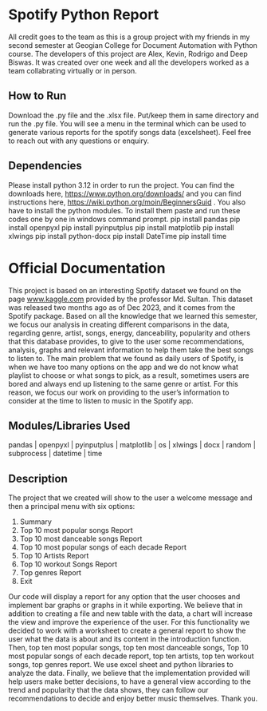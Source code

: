 # Spotify Python Report
All credit goes to the team as this is a group project with my friends in my second semester at Geogian College for Document Automation with Python course. The developers of this project are Alex, Kevin, Rodrigo and Deep Biswas. It was created over one week and all the developers worked as a team collabrating virtually or in person. 
## How to Run
Download the .py file and the .xlsx file. Put/keep them in same directory and run the .py file. You will see a menu in the terminal which can be used to generate various reports for the spotify songs data (excelsheet). 
Feel free to reach out with any questions or enquiry.
## Dependencies
Please install python 3.12 in order to run the project. You can find the downloads here, https://www.python.org/downloads/ and you can find instructions here, https://wiki.python.org/moin/BeginnersGuid . You also have to install the python modules. To install them paste and run these codes one by one in windows command prompt.
pip install pandas
pip install openpyxl
pip install pyinputplus
pip install matplotlib
pip install xlwings
pip install python-docx
pip install DateTime
pip install time

# Official Documentation
This project is based on an interesting Spotify dataset we found on the page www.kaggle.com provided by the professor Md. Sultan. This dataset was released two months ago as of Dec 2023, and it comes from the Spotify package. Based on all the knowledge that we learned this semester, we focus our analysis in creating different comparisons in the data, regarding genre, artist, songs, energy, danceability, popularity and others that this database provides, to give to the user some recommendations, analysis, graphs and relevant information to help them take the best songs to listen to. The main problem that we found as daily users of Spotify, is when we have too many options on the app and we do not know what playlist to choose or what songs to pick, as a result, sometimes users are bored and always end up listening to the same genre or artist. For this reason, we focus our work on providing to the user’s information to consider at the time to listen to music in the Spotify app.
## Modules/Libraries Used
pandas | openpyxl | pyinputplus | matplotlib | os | xlwings | docx | random | subprocess | datetime | time 
## Description
The project that we created will show to the user a welcome message and then a principal menu with six options:
1. Summary
2. Top 10 most popular songs Report
3. Top 10 most danceable songs Report
4. Top 10 most popular songs of each decade Report
5. Top 10 Artists Report
6. Top 10 workout Songs Report
7. Top genres Report
8. Exit

Our code will display a report for any option that the user chooses and implement bar graphs or graphs in it while exporting. We believe that in addition to creating a file and new table with the data, a chart will increase the view and improve the experience of the user. For this functionality we decided to work with a worksheet to create a general report to show the user what the data is about and its content in the introduction function. Then, top ten most popular songs, top ten most danceable songs, Top 10 most popular songs of each decade report, top ten artists, top ten workout songs, top genres report. We use excel sheet and python libraries to analyze the data. Finally, we believe that the implementation provided will help users make better decisions, to have a general view according to the trend and popularity that the data shows, they can follow our recommendations to decide and enjoy better music themselves.
Thank you.

